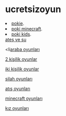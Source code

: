 # ucretsizoyun

<li><a href="http://pokigame.net">pokie</a>.</li>
<li><a href="http://www.pokigame.net/games/minecraft-games">poki minecraft</a>.</li>
<li><a href="http://www.pokigame.net/boy-games">poki kids</a>.</li>
<a href=”https://ucretsizoyun.net/games/ates-ve-su rel=”dofollow”>ateş ve su</a>

<li<a href=”https://ucretsizoyun.net/araba-oyunlari rel=”dofollow”>araba oyunları</a></li>

<a href=”https://ucretsizoyun.net/games/iki-kisilik rel=”dofollow”>2 kişilik oyunlar</a>

<a href=”https://ucretsizoyun.net/games/iki-kisilik rel=”dofollow”>iki kişilik oyunlar</a>

<a href=”https://ucretsizoyun.net/games/silah rel=”dofollow”>silah oyunları</a>

<a href=”https://ucretsizoyun.net/games/atis rel=”dofollow”>atış oyunları</a>

<a href=”https://ucretsizoyun.net/games/minecraft”> minecraft oyunları</a>

<a href=”https://ucretsizoyun.net/kiz-oyunlari”> kız oyunları</a>

